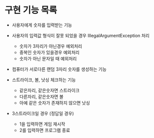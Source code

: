 # 구현 기능 목록

- 사용자에게 숫자를 입력받는 기능


- 사용자의 입력값 형식이 잘못 되었을 경우 IllegalArgumentException 처리
    - 숫자가 3자리가 아닌경우 예외처리
    - 중복인 숫자가 있을경우 예외처리
    - 숫자가 아닌 문자일 때 예외처리


- 컴퓨터가 서로다른 랜덤 3자리 숫자를 생성하는 기능


- 스트라이크, 볼, 낫싱 체크하는 기능
  - 같은자리, 같은숫자면 스트라이크
  - 다른자리, 같은숫자면 볼
  - 아예 같은 숫자가 존재하지 않으면 낫싱


- 3스트라이크일 경우 (정답일 경우)
  - 1을 입력하면 게임 재시작
  - 2를 입력하면 프로그램 종료